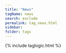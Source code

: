 ```yaml
---
title: "News"
tagName: news
search: exclude
permalink: tag_news.html
sidebar: 
folder: tags
---
```

{% include taglogic.html %}

